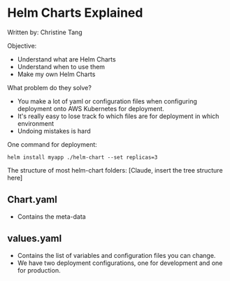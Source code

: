 # Helm Charts Explained
Written by: Christine Tang

Objective:
* Understand what are Helm Charts
* Understand when to use them
* Make my own Helm Charts


What problem do they solve?
* You make a lot of yaml or configuration files when configuring deployment onto AWS Kubernetes for deployment.
* It's really easy to lose track fo which files are for deployment in which environment
* Undoing mistakes is hard

One command for deployment:
```code 
helm install myapp ./helm-chart --set replicas=3
```

The structure of most helm-chart folders:
[Claude, insert the tree structure here]


## Chart.yaml
* Contains the meta-data

## values.yaml
* Contains the list of variables and configuration files you can change.
* We have two deployment configurations, one for development and one for production.

## 